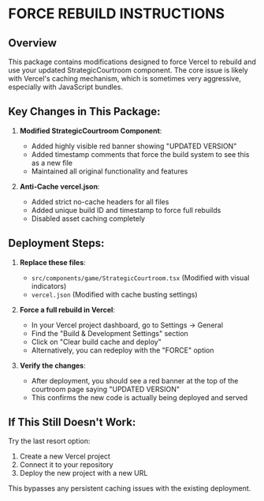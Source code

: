 # FORCE REBUILD INSTRUCTIONS

## Overview
This package contains modifications designed to force Vercel to rebuild and use your updated StrategicCourtroom component. The core issue is likely with Vercel's caching mechanism, which is sometimes very aggressive, especially with JavaScript bundles.

## Key Changes in This Package:

1. **Modified StrategicCourtroom Component**:
   - Added highly visible red banner showing "UPDATED VERSION"
   - Added timestamp comments that force the build system to see this as a new file
   - Maintained all original functionality and features

2. **Anti-Cache vercel.json**:
   - Added strict no-cache headers for all files
   - Added unique build ID and timestamp to force full rebuilds
   - Disabled asset caching completely

## Deployment Steps:

1. **Replace these files**:
   - `src/components/game/StrategicCourtroom.tsx` (Modified with visual indicators)
   - `vercel.json` (Modified with cache busting settings)

2. **Force a full rebuild in Vercel**:
   - In your Vercel project dashboard, go to Settings → General
   - Find the "Build & Development Settings" section
   - Click on "Clear build cache and deploy"
   - Alternatively, you can redeploy with the "FORCE" option

3. **Verify the changes**:
   - After deployment, you should see a red banner at the top of the courtroom page saying "UPDATED VERSION"
   - This confirms the new code is actually being deployed and served

## If This Still Doesn't Work:

Try the last resort option:
1. Create a new Vercel project
2. Connect it to your repository
3. Deploy the new project with a new URL

This bypasses any persistent caching issues with the existing deployment.